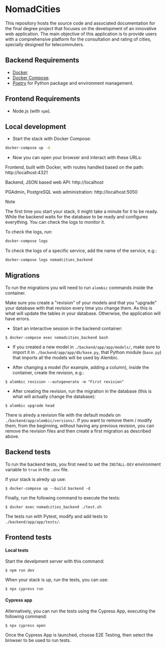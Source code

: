 # NomadCities
This repository hosts the source code and associated documentation for the final degree project that focuses on the development of an innovative web application. The main objective of this application is to provide users with a comprehensive platform for the consultation and rating of cities, specially designed for telecommuters.

## Backend Requirements

* [Docker](https://www.docker.com/).
* [Docker Compose](https://docs.docker.com/compose/install/).
* [Poetry](https://python-poetry.org/) for Python package and environment management.

## Frontend Requirements

* Node.js (with `npm`).

## Local development

* Start the stack with Docker Compose:

```bash
docker-compose up -d
```

* Now you can open your browser and interact with these URLs:

Frontend, built with Docker, with routes handled based on the path: http://localhost:4321

Backend, JSON based web API: http://localhost

PGAdmin, PostgreSQL web administration: http://localhost:5050

> [!NOTE]  
> The first time you start your stack, it might take a minute for it to be ready. While the backend waits for the database to be ready and configures everything. You can check the logs to monitor it.

To check the logs, run:

```bash
docker-compose logs
```

To check the logs of a specific service, add the name of the service, e.g.:

```bash
docker-compose logs nomadcities_backend
```

## Migrations
To run the migrations you will need to run `alembic` commands inside the container.

Make sure you create a "revision" of your models and that you "upgrade" your database with that revision every time you change them. As this is what will update the tables in your database. Otherwise, the application will have errors.

* Start an interactive session in the backend container:

```console
$ docker-compose exec nomadcities_backend bash
```

* If you created a new model in `./backend/app/app/models/`, make sure to import it in `./backend/app/app/db/base.py`, that Python module (`base.py`) that imports all the models will be used by Alembic.

* After changing a model (for example, adding a column), inside the container, create the revision, e.g.:

```console
$ alembic revision --autogenerate -m "First revision"
```

* After creating the revision, run the migration in the database (this is what will actually change the database):

```console
$ alembic upgrade head
```

There is alredy a revision file with the default models on `./backend/app/alembic/versions/`. If you want to remove them / modify them, from the beginning, without having any previous revision, you can remove the revision files and then create a first migration as described above.

## Backend tests
To run the backend tests, you first need to set the `INSTALL-DEV` environment variable to `true` in the `.env` file.

If your stack is alredy up use:

```console
$ docker-compose up --build backend -d
```

Finally, run the following command to execute the tests:
```console
$ docker exec nomadcities_backend ./test.sh
```

The tests run with Pytest, modify and add tests to `./backend/app/app/tests/`.

## Frontend tests
#### Local tests
Start the develpment server with this command:

```console
$ npm run dev
```

When your stack is up, run the tests, you can use:

```console
$ npx cypress run
```

#### Cypress app
Alternatively, you can run the tests using the Cypress App, executing the following command:

```console
$ npx cypress open
```

Once the Cypress App is launched, choose E2E Testing, then select the browser to be used to run tests.